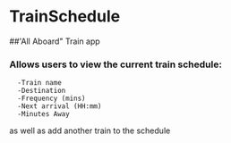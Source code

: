 # TrainSchedule
##'All Aboard" Train app
### Allows users to view the current train schedule:
      -Train name	
      -Destination	
      -Frequency (mins)	
      -Next arrival (HH:mm)	
      -Minutes Away
   as well as add another train to the schedule
    
 
